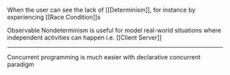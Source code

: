 When the user can see the lack of [[Determinism]], for instance by experiencing [[Race Condition]]s 

Observable Nondeterminism is  useful for model real-world situations where independent activities can happen i.e. [[Client Server]]

---

Concurrent programming is much easier with declarative concurrent paradigm